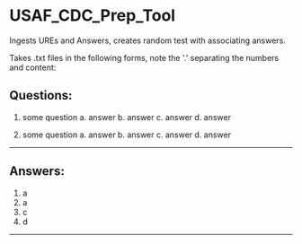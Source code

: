 # USAF_CDC_Prep_Tool
Ingests UREs and Answers, creates random test with associating answers.

Takes .txt files in the following forms, note the '.' separating the numbers and content:

Questions:
----------------------------
1. some question
a. answer
b. answer
c. answer
d. answer

2. some question
a. answer
b. answer
c. answer
d. answer
-----------------------------

Answers:
-----------------------------
1. a
2. a
3. c
4. d
-----------------------------
